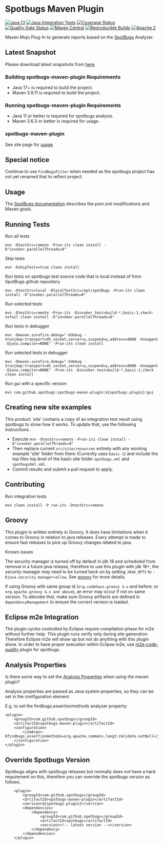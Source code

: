 # Spotbugs Maven Plugin

[![Java CI](https://github.com/spotbugs/spotbugs-maven-plugin/workflows/Java%20CI/badge.svg)](https://github.com/spotbugs/spotbugs-maven-plugin/actions?query=workflow%3A%22Java+CI%22)
[![Java Integration Tests](https://github.com/spotbugs/spotbugs-maven-plugin/workflows/Java%20Integration%20Tests/badge.svg)](https://github.com/spotbugs/spotbugs-maven-plugin/actions?query=workflow%3A%22Java+Integration+Tests%22)
[![Coverage Status](https://coveralls.io/repos/github/spotbugs/spotbugs-maven-plugin/badge.svg?branch=master)](https://coveralls.io/github/spotbugs/spotbugs-maven-plugin?branch=master)
[![Quality Gate Status](https://sonarcloud.io/api/project_badges/measure?project=spotbugs_spotbugs-maven-plugin&metric=alert_status)](https://sonarcloud.io/summary/new_code?id=spotbugs_spotbugs-maven-plugin)
[![Maven Central](https://img.shields.io/maven-central/v/com.github.spotbugs/spotbugs-maven-plugin.svg)](https://search.maven.org/com.github.spotbugs/spotbugs-maven-plugin)
[![Reproducible Builds](https://img.shields.io/endpoint?url=https://raw.githubusercontent.com/jvm-repo-rebuild/reproducible-central/master/content/com/github/spotbugs/spotbugs-maven-plugin/badge.json)](https://github.com/jvm-repo-rebuild/reproducible-central/blob/master/content/com/github/spotbugs/spotbugs-maven-plugin/README.md)
[![Apache 2](https://img.shields.io/badge/license-Apache%202-blue.svg)](https://www.apache.org/licenses/LICENSE-2.0)

Maven Mojo Plug-In to generate reports based on the [SpotBugs](https://github.com/spotbugs/spotbugs) Analyzer.

## Latest Snapshot ##

Please download latest snapshots from [here](https://oss.sonatype.org/content/repositories/snapshots/com/github/spotbugs/spotbugs-maven-plugin/).

### Building spotbugs-maven-plugin Requirements ###

* Java 17+ is required to build the project.
* Maven 3.9.11 is required to build the project.

### Running spotbugs-maven-plugin Requirements ###

* Java 11 or better is required for spotbugs analysis.
* Maven 3.6.3 or better is required for usage.

### spotbugs-maven-plugin ###


See site page for [usage](https://spotbugs.github.io/spotbugs-maven-plugin/)

## Special notice ##

Continue to use `FindBugsFilter` when needed as the spotbugs project has not yet renamed that to reflect project.

## Usage ##

The [SpotBugs documentation](https://spotbugs.readthedocs.io/en/latest/maven.html) describes the pom.xml modifications and Maven goals.

## Running Tests ##

Run all tests
```
mvn -DtestSrc=remote -Prun-its clean install -D"invoker.parallelThreads=8"
```
Skip tests
```
mvn -DskipTests=true clean install
```
Run tests on spotbugs test source code that is local instead of from SpotBugs github repository
```
mvn -DtestSrc=local -DlocalTestSrc=/opt/spotBugs -Prun-its clean install -D"invoker.parallelThreads=8"
```

Run selected tests
```
mvn -DtestSrc=remote -Prun-its -Dinvoker.test=build-*,basic-1,check-nofail clean install -D"invoker.parallelThreads=8"
```

Run tests in debugger
```
mvn -Dmaven.surefire.debug="-Xdebug -Xrunjdwp:transport=dt_socket,server=y,suspend=y,address=8000 -Xnoagent -Djava.compiler=NONE" -Prun-its clean install
```

Run selected tests in debugger
```
mvn -Dmaven.surefire.debug="-Xdebug -Xrunjdwp:transport=dt_socket,server=y,suspend=y,address=8000 -Xnoagent -Djava.compiler=NONE" -Prun-its -Dinvoker.test=build-*,basic-1,check clean install
```

Run gui with a specific version 
```
mvn com.github.spotbugs:spotbugs-maven-plugin:${spotbugs.plugin}:gui
```

## Creating new site examples ##

This product `site' contains a copy of an integration test result using spotbugs to show how it works.  To update that, use the following instructions.

* Execute `mvn -DtestSrc=remote -Prun-its clean install -D"invoker.parallelThreads=8"`
* Then replace current `src/site/resources` entirely with any working example 'site' folder from there (Currently uses `basic-1`) and include the top files top level of the basic site folder `spotbugs.xml` and `spotbugsXml.xml`.
* Commit results and submit a pull request to apply.

## Contributing ##

Run integration tests
```
mvn clean install -P run-its -DtestSrc=remote
```

## Groovy ##

This plugin is written entirely in Groovy.  It does have limitations when it comes to Groovy in relation to java releases.  Every attempt is made to ensure fast releases to pick up Groovy changes related to java.

Known issues

The security manager is turned off by default in jdk 18 and scheduled from removal in a future java release, therefore to use this plugin with jdk 18+,
the security manager may need to be turned back on by setting `JAVA_OPTS` to `-Djava.security.manager=allow`.
See [groovy](https://groovy-lang.org/releasenotes/groovy-4.0.html) for more details.

If using Groovy with same group id (`org.codehaus.groovy 3.x` and before; or `org.apache.groovy 4.x and above`),
an error may occur if not on same version. To alleviate that, make sure Groovy artifacts are defined in `dependencyManagement`
to ensure the correct version is loaded.


## Eclipse m2e Integration ##

The plugin cycles controlled by Eclipse require compilation phase for m2e without further help.  This plugin runs verify only during site generation.
Therefore Eclipse m2e will show up but not do anything with this plugin alone.  In order to have proper execution within Eclipse m2e,
use [m2e-code-quality](https://github.com/m2e-code-quality/m2e-code-quality) plugin for spotbugs.

## Analysis Properties ##

Is there some way to set the [Analysis Properties](https://spotbugs.readthedocs.io/en/stable/analysisprops.html) when using the maven plugin?

Analysis properties are passed as Java system properties, so they can be set in the <jvmArgs> configuration element.

E.g. to set the findbugs.assertionmethods analyzer property:

```
<plugin>
    <groupId>com.github.spotbugs</groupId>
    <artifactId>spotbugs-maven-plugin</artifactId>
    <configuration>
        <jvmArgs>-Dfindbugs.assertionmethods=org.apache.commons.lang3.Validate.notNull</jvmArgs>
    </configuration>
</plugin>
```

## Override Spotbugs Version ##

Spotbugs aligns with spotbugs releases but normally does not have a hard requirement on this, therefore you can override the spotbugs version as follows.

```
    <plugin>
        <groupId>com.github.spotbugs</groupId>
        <artifactId>spotbugs-maven-plugin</artifactId>
        <version>${spotbugs.plugin}</version>
        <dependencies>
            <dependency>
                <groupId>com.github.spotbugs</groupId>
                <artifactId>spotbugs</artifactId>
                <version><!-- latest version --></version>
            </dependency>
        </dependencies>
    </plugin>
```
